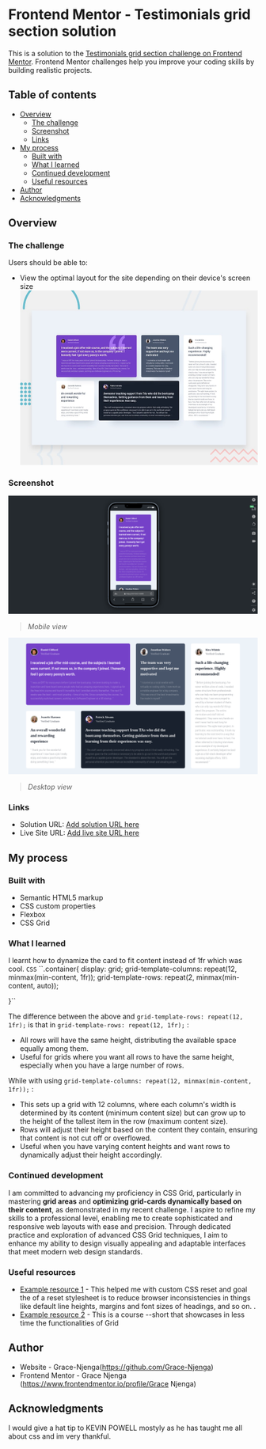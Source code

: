 # Frontend Mentor - Testimonials grid section solution

This is a solution to the [Testimonials grid section challenge on Frontend Mentor](https://www.frontendmentor.io/challenges/testimonials-grid-section-Nnw6J7Un7). Frontend Mentor challenges help you improve your coding skills by building realistic projects.

## Table of contents

-   [Overview](#overview)
    -   [The challenge](#the-challenge)
    -   [Screenshot](#screenshot)
    -   [Links](#links)
-   [My process](#my-process)
    -   [Built with](#built-with)
    -   [What I learned](#what-i-learned)
    -   [Continued development](#continued-development)
    -   [Useful resources](#useful-resources)
-   [Author](#author)
-   [Acknowledgments](#acknowledgments)

## Overview

### The challenge

Users should be able to:

-   View the optimal layout for the site depending on their device's screen size
    ![](./design/desktop-preview.jpg)

### Screenshot

![](./images/mobile_view_final.png)

> _Mobile view_

![](./images/desktop_view_final.png)

> _Desktop view_

### Links

-   Solution URL: [Add solution URL here](https://your-solution-url.com)
-   Live Site URL: [Add live site URL here](https://your-live-site-url.com)

## My process

### Built with

-   Semantic HTML5 markup
-   CSS custom properties
-   Flexbox
-   CSS Grid

### What I learned

I learnt how to dynamize the card to fit content instead of 1fr which was cool.
``CSS``
``.container{
    display: grid;
    grid-template-columns: repeat(12, minmax(min-content, 1fr));
    grid-template-rows: repeat(2, minmax(min-content, auto));

}``

The difference between the above and `grid-template-rows: repeat(12, 1fr);` is that in `grid-template-rows: repeat(12, 1fr);` :

-   All rows will have the same height, distributing the available space equally among them.
-   Useful for grids where you want all rows to have the same height, especially when you have a large number of rows.

While with using `grid-template-columns: repeat(12, minmax(min-content, 1fr));` :

-   This sets up a grid with 12 columns, where each column's width is determined by its content (minimum content size) but can grow up to the height of the tallest item in the row (maximum content size).
-   Rows will adjust their height based on the content they contain, ensuring that content is not cut off or overflowed.
-   Useful when you have varying content heights and want rows to dynamically adjust their height accordingly.

### Continued development

I am committed to advancing my proficiency in CSS Grid, particularly in mastering **grid areas** and **optimizing grid-cards dynamically based on their content**, as demonstrated in my recent challenge. I aspire to refine my skills to a professional level, enabling me to create sophisticated and responsive web layouts with ease and precision. Through dedicated practice and exploration of advanced CSS Grid techniques, I aim to enhance my ability to design visually appealing and adaptable interfaces that meet modern web design standards.

### Useful resources

-   [Example resource 1](https://www.joshwcomeau.com/) - This helped me with custom CSS reset and goal the of a reset stylesheet is to reduce browser inconsistencies in things like default line heights, margins and font sizes of headings, and so on. .
-   [Example resource 2](https://www.coursera.org/learn/learn-css-grid/home/week/1) - This is a course --short that showcases in less time the functionalities of Grid

## Author

-   Website - Grace-Njenga(https://github.com/Grace-Njenga)
-   Frontend Mentor - Grace Njenga (https://www.frontendmentor.io/profile/Grace Njenga)

## Acknowledgments

I would give a hat tip to KEVIN POWELL mostyly as he has taught me all about css and im very thankful.
